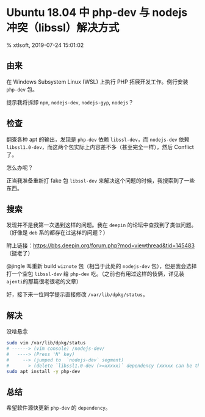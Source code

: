 # Ubuntu 18.04 中 php-dev 与 nodejs 冲突（libssl）解决方式

% xtlsoft, 2019-07-24 15:01:02

## 由来

在 Windows Subsystem Linux (WSL) 上执行 PHP 拓展开发工作。例行安装 `php-dev` 包。

提示我将拆卸 `npm`, `nodejs-dev`, `nodejs-gyp`, `nodejs`？

## 检查

翻查各种 apt 的输出，发现是 `php-dev` 依赖 `libssl-dev`，而 `nodejs-dev` 依赖 `libssl1.0-dev`，而这两个包实际上内容差不多（甚至完全一样），然后 Conflict 了。

怎么办呢？

正当我准备重新打 fake 包 `libssl-dev` 来解决这个问题的时候，我搜索到了一些东西。

## 搜索

发现并不是我第一次遇到这样的问题。我在 `deepin` 的论坛中查找到了类似问题。（好像是 `deb` 系的都存在过这样的问题？）

附上链接：<https://bbs.deepin.org/forum.php?mod=viewthread&tid=145483> （挺老了）

@jingle 叫重新 build `wiznote` 包（相当于此处的 `nodejs-dev` 包），但是我会选择打一个空包 `libssl-dev` 给 `php-dev` 吃。（之前也有用过这样的伎俩，详见装`ajenti`的那篇很老很老的文章）

好，接下来一位同学提示直接修改 `/var/lib/dpkg/status`。

## 解决

没啥悬念

```sh
sudo vim /var/lib/dpkg/status
# ------> (vim console) /nodejs-dev/
#   ----> (Press 'N' key)
#     --> (jumped to  `nodejs-dev` segment)
#       > (delete `libssl1.0-dev (>=xxxxx)` dependency (xxxxx can be the version))
sudo apt install -y php-dev
```

## 总结

希望软件源快更新 `php-dev` 的 `dependency`。
